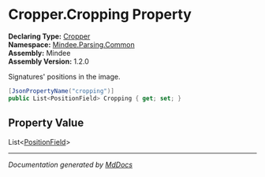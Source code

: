 ﻿<!--  
  <auto-generated>   
    The contents of this file were generated by a tool.  
    Changes to this file may be list if the file is regenerated  
  </auto-generated>   
-->

# Cropper.Cropping Property

**Declaring Type:** [Cropper](../index.md)  
**Namespace:** [Mindee.Parsing.Common](../../index.md)  
**Assembly:** Mindee  
**Assembly Version:** 1.2.0

Signatures' positions in the image.

```csharp
[JsonPropertyName("cropping")]
public List<PositionField> Cropping { get; set; }
```

## Property Value

List\<[PositionField](../../PositionField/index.md)\>

___

*Documentation generated by [MdDocs](https://github.com/ap0llo/mddocs)*
